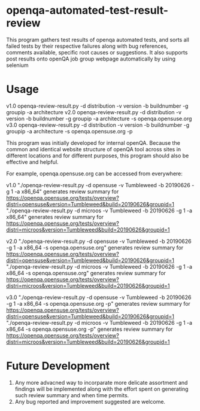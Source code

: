 # openqa-automated-test-result-review
This program gathers test results of openqa automated tests, and sorts all failed tests by their respective failures along with bug references, comments available, specific root causes or suggestions. It also supports post results onto openQA job group webpage automatically by using selenium

# Usage
v1.0
openqa-review-result.py -d distribution -v version -b buildnumber -g groupip -a architecture
v2.0
openqa-review-result.py -d distribution -v version -b buildnumber -g groupip -a architecture -s openqa.opensuse.org 
v3.0
openqa-review-result.py -d distribution -v version -b buildnumber -g groupip -a architecture -s openqa.opensuse.org -p

This program was initially developed for internal openQA. Because the common and identical website structure of openQA tool across sites in different locations and for different purposes, this program should also be effective and helpful. 

For example, openqa.opensuse.org can be accessed from everywhere:

v1.0
"./openqa-review-result.py -d opensuse -v Tumbleweed -b 20190626 -g 1 -a x86_64" generates review summary for   
https://openqa.opensuse.org/tests/overview?distri=opensuse&version=Tumbleweed&build=20190626&groupid=1 
"./openqa-review-result.py -d microos -v Tumbleweed -b 20190626 -g 1 -a x86_64" generates review summary for
https://openqa.opensuse.org/tests/overview?distri=microos&version=Tumbleweed&build=20190626&groupid=1

v2.0
"./openqa-review-result.py -d opensuse -v Tumbleweed -b 20190626 -g 1 -a x86_64 -s openqa.opensuse.org" generates review summary for   
https://openqa.opensuse.org/tests/overview?distri=opensuse&version=Tumbleweed&build=20190626&groupid=1 
"./openqa-review-result.py -d microos -v Tumbleweed -b 20190626 -g 1 -a x86_64 -s openqa.opensuse.org" generates review summary for
https://openqa.opensuse.org/tests/overview?distri=microos&version=Tumbleweed&build=20190626&groupid=1

v3.0
"./openqa-review-result.py -d opensuse -v Tumbleweed -b 20190626 -g 1 -a x86_64 -s openqa.opensuse.org -p" generates review summary for   
https://openqa.opensuse.org/tests/overview?distri=opensuse&version=Tumbleweed&build=20190626&groupid=1 
"./openqa-review-result.py -d microos -v Tumbleweed -b 20190626 -g 1 -a x86_64 -s openqa.opensuse.org -p" generates review summary for
https://openqa.opensuse.org/tests/overview?distri=microos&version=Tumbleweed&build=20190626&groupid=1
  
# Future Development
1. Any more advacned way to incorparate more delicate assortment and findings will be implemented along with the effort spent on generating such review summary and when time permits.
2. Any bug reported and improvement suggested are welcome.

